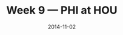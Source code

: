 ---
layout: game
title: Week 9 — PHI at HOU
season: 2014
game_id: 2014_09_PHI_HOU
week: 9
date: 2014-11-02
home_team: HOU
away_team: PHI
final_home: 21
final_away: 31
pbp_url: /assets/data/pbp/2014/2014_09_PHI_HOU.csv.gz
---